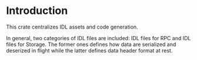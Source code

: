 # Introduction

This crate centralizes IDL assets and code generation.

In general, two categories of IDL files are included: IDL files for RPC and IDL files for Storage. The former ones defines how data are serialized and deserized in flight while the latter defines data header format at rest.

